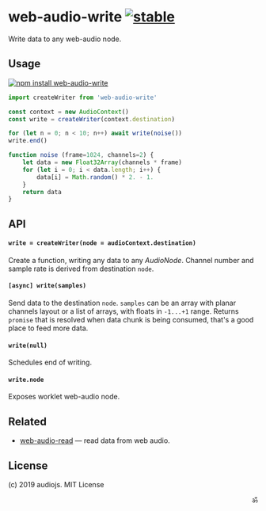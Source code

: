 # web-audio-write [![stable](https://img.shields.io/badge/stability-stable-green.svg)](http://github.com/badges/stability-badges)

Write data to any web-audio node.

## Usage

[![npm install web-audio-write](https://nodei.co/npm/web-audio-write.png?mini=true)](https://npmjs.org/package/web-audio-write/)

```js
import createWriter from 'web-audio-write'

const context = new AudioContext()
const write = createWriter(context.destination)

for (let n = 0; n < 10; n++) await write(noise())
write.end()

function noise (frame=1024, channels=2) {
	let data = new Float32Array(channels * frame)
	for (let i = 0; i < data.length; i++) {
		data[i] = Math.random() * 2. - 1.
	}
	return data
}
```

## API

#### `write = createWriter(node = audioContext.destination)`

Create a function, writing any data to any _AudioNode_. Channel number and sample rate is derived from destination `node`.

#### `[async] write(samples)`

Send data to the destination `node`.
`samples` can be an array with planar channels layout or a list of arrays, with floats in `-1...+1` range.
Returns `promise` that is resolved when data chunk is being consumed, that's a good place to feed more data.

#### `write(null)`

Schedules end of writing.

#### `write.node`

Exposes worklet web-audio node.

## Related

* [web-audio-read](https://github.com/audiojs/web-audio-read) — read data from web audio.

## License

(c) 2019 audiojs. MIT License

<p align="right">ॐ</p>
